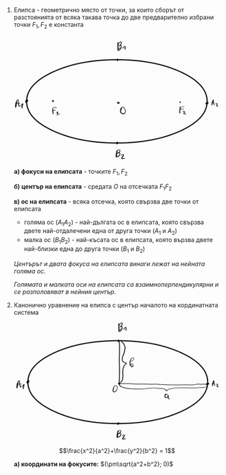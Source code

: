 1. Елипса - геометрично място от точки, за които сборът от разстоянията от всяка такава точка до две предварително избрани точки $F_1, F_2$ е константа
	
	![Елипса](Resources/Елипса.jpg)
	
	**а) фокуси на елипсата** - точките $F_1, F_2$
	
	**б) център на елипсата** - средата $O$ на отсечката $F_1F_2$
	
	**в) ос на елипсата** - всяка отсечка, която свързва две точки от елипсата
	- голяма ос ($A_1 A_2$) - най-дългата ос в елипсата, която свързва двете най-отдалечени една от друга точки ($A_1$ и $A_2$)
	- малка ос ($B_1B_2$) - най-късата ос в елипсата, която вързва двете най-близки една до друга точки ($B_1$ и $B_2$)
	
	*Центърът и двата фокуса на елипсата винаги лежат на нейната голяма ос.*
	
	*Голямата и малката оси на елипсата са взаимноперпендикулярни и се разполовяват в нейния център.*

2. Канонично уравнение на елипса с център началото на кординатната система
	
	![Канонично уравнение на елипса](Resources/Канонично%20уравнение%20на%20елипса.jpg)
	
	$$\frac{x^2}{a^2}+\frac{y^2}{b^2} = 1$$
	
	**а) координати на фокусите:**  $(\pm\sqrt{a^2+b^2}; 0)$

